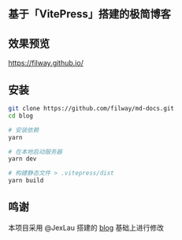 ## 基于「VitePress」搭建的极简博客

## 效果预览

https://filway.github.io/

## 安装

```bash
git clone https://github.com/filway/md-docs.git
cd blog

# 安装依赖
yarn

# 在本地启动服务器
yarn dev

# 构建静态文件 > .vitepress/dist
yarn build
```

## 鸣谢
本项目采用 @JexLau 搭建的 [blog](https://jexlau.github.io/blog/) 基础上进行修改